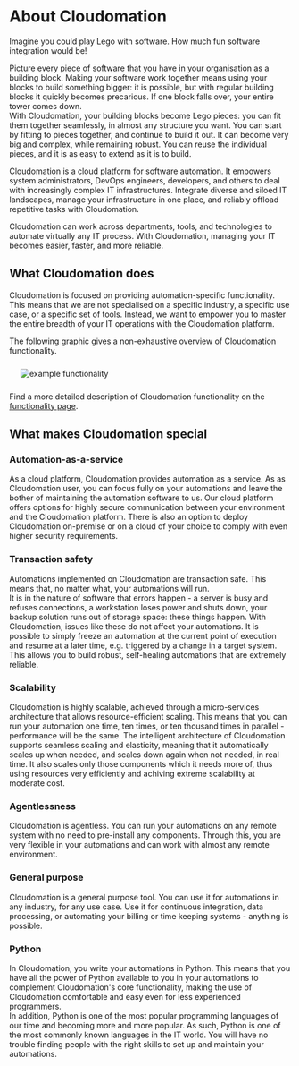 # About Cloudomation

Imagine you could play Lego with software. How much fun software integration would be!

Picture every piece of software that you have in your organisation as a building block. Making your software work together means using your blocks to build something bigger: it is possible, but with regular building blocks it quickly becomes precarious. If one block falls over, your entire tower comes down.  
With Cloudomation, your building blocks become Lego pieces: you can fit them together seamlessly, in almost any structure you want. You can start by fitting to pieces together, and continue to build it out. It can become very big and complex, while remaining robust. You can reuse the individual pieces, and it is as easy to extend as it is to build.

Cloudomation is a cloud platform for software automation. It empowers system administrators, DevOps engineers, developers, and others to deal with increasingly complex IT infrastructures. Integrate diverse and siloed IT landscapes, manage your infrastructure in one place, and reliably offload repetitive tasks with Cloudomation.

Cloudomation can work across departments, tools, and technologies to automate virtually any IT process. With Cloudomation, managing your IT becomes easier, faster, and more reliable.

## What Cloudomation does
Cloudomation is focused on providing automation-specific functionality. This means that we are not specialised on a specific industry, a specific use case, or a specific set of tools. Instead, we want to empower you to master the entire breadth of your IT operations with the Cloudomation platform.

The following graphic gives a non-exhaustive overview of Cloudomation functionality.

<img src="/sitedata/images/Cloudomation_functionality.PNG" alt="example functionality" class="fullsize d-none d-md-block" style="float:center; margin: 10px 20px"/>

Find a more detailed description of Cloudomation functionality on the [functionality page](/site/Functionality).

## What makes Cloudomation special

### Automation-as-a-service
As a cloud platform, Cloudomation provides automation as a service. As as Cloudomation user, you can focus fully on your automations and leave the bother of maintaining the automation software to us. Our cloud platform offers options for highly secure communication between your environment and the Cloudomation platform. There is also an option to deploy Cloudomation on-premise or on a cloud of your choice to comply with even higher security requirements.

### Transaction safety
Automations implemented on Cloudomation are transaction safe. This means that, no matter what, your automations will run.  
It is in the nature of software that errors happen - a server is busy and refuses connections, a workstation loses power and shuts down, your backup solution runs out of storage space: these things happen. With Cloudomation, issues like these do not affect your automations. It is possible to simply freeze an automation at the current point of execution and resume at a later time, e.g. triggered by a change in a target system.  
This allows you to build robust, self-healing automations that are extremely reliable.

### Scalability
Cloudomation is highly scalable, achieved through a micro-services architecture that allows resource-efficient scaling. This means that you can run your automation one time, ten times, or ten thousand times in parallel - performance will be the same. The intelligent architecture of Cloudomation supports seamless scaling and elasticity, meaning that it automatically scales up when needed, and scales down again when not needed, in real time. It also scales only those components which it needs more of, thus using resources very efficiently and achiving extreme scalability at moderate cost.

### Agentlessness
Cloudomation is agentless. You can run your automations on any remote system with no need to pre-install any components. Through this, you are very flexible in your automations and can work with almost any remote environment.

### General purpose
Cloudomation is a general purpose tool. You can use it for automations in any industry, for any use case. Use it for continuous integration, data processing, or automating your billing or time keeping systems - anything is possible.  

### Python
In Cloudomation, you write your automations in Python. This means that you have all the power of Python available to you in your automations to complement Cloudomation's core functionality, making the use of Cloudomation comfortable and easy even for less experienced programmers.  
In addition, Python is one of the most popular programming languages of our time and becoming more and more popular. As such, Python is one of the most commonly known languages in the IT world. You will have no trouble finding people with the right skills to set up and maintain your automations.
